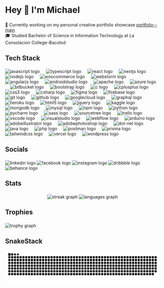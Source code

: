 <h1 align="left">Hey 👋 I'm Michael</h1>

###

<p align="left">🔨 Currently working on my personal creative portfolio showcase <a href="https://michaeldiopenes7.github.io/portfolio--main/" target="_blank">portfolio--main</a><br>🎓 Studied Bachelor of Science in Information Technology at La Consolacion College–Bacolod</p>

###

<h2 align="left">Tech Stack</h2>

###

<div align="left">
  <picture><img src="https://skillicons.dev/icons?i=js" height="30" alt="javascript logo"/></picture>
  <img width="12" />
  <picture><img src="https://cdn.jsdelivr.net/gh/devicons/devicon/icons/typescript/typescript-original.svg" height="30" alt="typescript logo" /></picture>
  <img width="12" />
  <picture><img src="https://skillicons.dev/icons?i=react" height="30" alt="react logo" /></picture>
  <img width="12" />
  <picture><img src="https://skillicons.dev/icons?i=nextjs" height="30" alt="nextjs logo" /></picture>
  <img width="12" />
  <picture><img src="https://skillicons.dev/icons?i=nodejs" height="30" alt="nodejs logo" /></picture>
  <img width="12" />
  <picture><img src="https://cdn.jsdelivr.net/gh/devicons/devicon/icons/woocommerce/woocommerce-original.svg" height="30" alt="woocommerce logo" /></picture>
  <img width="12" />
  <picture><img src="https://cdn.jsdelivr.net/gh/devicons/devicon/icons/webstorm/webstorm-original.svg" height="30" alt="webstorm logo" /></picture>
  <img width="12" />
  <picture><img src="https://skillicons.dev/icons?i=angular" height="30" alt="angularjs logo" /></picture>
  <img width="12" />
  <picture><img src="https://skillicons.dev/icons?i=androidstudio" height="30" alt="androidstudio logo" /></picture>
  <img width="12" />
  <picture><img src="https://cdn.simpleicons.org/apache/D22128" height="30" alt="apache logo" /></picture>
  <img width="12" />
  <picture><img src="https://cdn.jsdelivr.net/gh/devicons/devicon/icons/azure/azure-original.svg" height="30" alt="azure logo" /></picture>
  <img width="12" />
  <picture><img src="https://cdn.jsdelivr.net/gh/devicons/devicon/icons/bitbucket/bitbucket-original.svg" height="30" alt="bitbucket logo" /></picture>
  <img width="12" />
  <picture><img src="https://cdn.jsdelivr.net/gh/devicons/devicon/icons/bootstrap/bootstrap-original.svg" height="30" alt="bootstrap logo" /></picture>
  <img width="12" />
  <picture><img src="https://cdn.jsdelivr.net/gh/devicons/devicon/icons/c/c-original.svg" height="30" alt="c logo" /></picture>
  <img width="12" />
  <picture><img src="https://cdn.jsdelivr.net/gh/devicons/devicon/icons/cplusplus/cplusplus-original.svg" height="30" alt="cplusplus logo" /></picture>
  <img width="12" />
  <picture><img src="https://skillicons.dev/icons?i=css" height="30" alt="css3 logo" /></picture>
  <img width="12" />
  <picture><img src="https://skillicons.dev/icons?i=cs" height="30" alt="csharp logo" /></picture>
  <img width="12" />
  <picture><img src="https://skillicons.dev/icons?i=figma" height="30" alt="figma logo" /></picture>
  <img width="12" />
  <picture><img src="https://cdn.jsdelivr.net/gh/devicons/devicon/icons/firebase/firebase-plain.svg" height="30" alt="firebase logo" /></picture>
  <img width="12" />
  <picture><img src="https://skillicons.dev/icons?i=git" height="30" alt="git logo" /></picture>
  <img width="12" />
  <picture><img src="https://skillicons.dev/icons?i=github" height="30" alt="github logo" /></picture>
  <img width="12" />
  <picture><img src="https://skillicons.dev/icons?i=gcp" height="30" alt="googlecloud logo" /></picture>
  <img width="12" />
  <picture><img src="https://skillicons.dev/icons?i=graphql" height="30" alt="graphql logo" /></picture>
  <img width="12" />
  <picture><img src="https://skillicons.dev/icons?i=heroku" height="30" alt="heroku logo" /></picture>
  <img width="12" />
  <picture><img src="https://skillicons.dev/icons?i=html" height="30" alt="html5 logo" /></picture>
  <img width="12" />
  <picture><img src="https://skillicons.dev/icons?i=jquery" height="30" alt="jquery logo" /></picture>
  <img width="12" />
  <picture><img src="https://cdn.jsdelivr.net/gh/devicons/devicon/icons/kaggle/kaggle-original.svg" height="30" alt="kaggle logo" /></picture>
  <img width="12" />
  <picture><img src="https://skillicons.dev/icons?i=mongodb" height="30" alt="mongodb logo" /></picture>
  <img width="12" />
  <picture><img src="https://skillicons.dev/icons?i=mysql" height="30" alt="mysql logo" /></picture>
  <img width="12" />
  <picture><img src="https://cdn.jsdelivr.net/gh/devicons/devicon/icons/npm/npm-original-wordmark.svg" height="30" alt="npm logo" /></picture>
  <img width="12" />
  <picture><img src="https://skillicons.dev/icons?i=py" height="30" alt="python logo" /></picture>
  <img width="12" />
  <picture><img src="https://cdn.jsdelivr.net/gh/devicons/devicon/icons/pycharm/pycharm-original.svg" height="30" alt="pycharm logo" /></picture>
  <img width="12" />
  <picture><img src="https://cdn.jsdelivr.net/gh/devicons/devicon/icons/sass/sass-original.svg" height="30" alt="sass logo" /></picture>
  <img width="12" />
  <picture><img src="https://cdn.jsdelivr.net/gh/devicons/devicon/icons/sourcetree/sourcetree-original.svg" height="30" alt="sourcetree logo" /></picture>
  <img width="12" />
  <picture><img src="https://cdn.jsdelivr.net/gh/devicons/devicon/icons/trello/trello-plain.svg" height="30" alt="trello logo" /></picture>
  <img width="12" />
  <picture><img src="https://cdn.jsdelivr.net/gh/devicons/devicon/icons/vscode/vscode-original.svg" height="30" alt="vscode logo" /></picture>
  <img width="12" />
  <picture><img src="https://cdn.jsdelivr.net/gh/devicons/devicon/icons/visualstudio/visualstudio-plain.svg" height="30" alt="visualstudio logo" /></picture>
  <img width="12" />
  <picture><img src="https://cdn.jsdelivr.net/gh/devicons/devicon/icons/webflow/webflow-original.svg" height="30" alt="webflow logo" /></picture>
  <img width="12" />
  <picture><img src="https://skillicons.dev/icons?i=arduino" height="30" alt="arduino logo" /></picture>
  <img width="12" />
  <picture><img src="https://skillicons.dev/icons?i=ai" height="30" alt="adobeillustrator logo" /></picture>
  <img width="12" />
  <picture><img src="https://skillicons.dev/icons?i=ps" height="30" alt="adobephotoshop logo" /></picture>
  <img width="12" />
  <picture><img src="https://skillicons.dev/icons?i=dotnet" height="30" alt="dot-net logo" /></picture>
  <img width="12" />
  <picture><img src="https://skillicons.dev/icons?i=java" height="30" alt="java logo" /></picture>
  <img width="12" />
  <picture><img src="https://skillicons.dev/icons?i=php" height="30" alt="php logo" /></picture>
  <img width="12" />
  <picture><img src="https://skillicons.dev/icons?i=postman" height="30" alt="postman logo" /></picture>
  <img width="12" />
  <picture><img src="https://skillicons.dev/icons?i=prisma" height="30" alt="prisma logo" /></picture>
  <img width="12" />
  <picture><img src="https://skillicons.dev/icons?i=tailwind" height="30" alt="tailwindcss logo" /></picture>
  <img width="12" />
  <picture><img src="https://skillicons.dev/icons?i=vercel" height="30" alt="vercel logo" /></picture>
  <img width="12" />
  <picture><img src="https://cdn.simpleicons.org/wordpress/21759B" height="30" alt="wordpress logo" /></picture>
</div>


###

<h2 align="left">Socials</h2>

###

<div align="left">
<a href="https://www.linkedin.com/in/michael-john-diopenes-900680308/" target="_blank" style="outline: none; border: none; text-decoration: none;">
  <img src="https://raw.githubusercontent.com/maurodesouza/profile-readme-generator/master/src/assets/icons/social/linkedin/default.svg" width="32" height="24" alt="linkedin logo" />
</a>
<a href="https://www.facebook.com/MichaelJohnnnnn" target="_blank" style="outline: none; border: none; text-decoration: none;">
  <img src="https://raw.githubusercontent.com/maurodesouza/profile-readme-generator/master/src/assets/icons/social/facebook/default.svg" width="32" height="24" alt="facebook logo" />
</a>
<a href="https://www.instagram.com/michael_92302/" target="_blank" style="outline: none; border: none; text-decoration: none;">
  <img src="https://raw.githubusercontent.com/maurodesouza/profile-readme-generator/master/src/assets/icons/social/instagram/default.svg" width="32" height="24" alt="instagram logo" />
</a>
<a href="https://dribbble.com/emjay23" target="_blank" style="outline: none; border: none; text-decoration: none;">
  <img src="https://raw.githubusercontent.com/maurodesouza/profile-readme-generator/master/src/assets/icons/social/dribbble/default.svg" width="32" height="24" alt="dribbble logo" />
</a>
<a href="https://www.behance.net/michaeldiopenes" target="_blank" style="outline: none; border: none; text-decoration: none;">
  <img src="https://raw.githubusercontent.com/maurodesouza/profile-readme-generator/master/src/assets/icons/social/behance/default.svg" width="32" height="24" alt="behance logo" />
</a>
</div>


###

<h2 align="left">Stats</h2>

###

<div align="center">
  <img src="https://streak-stats.demolab.com?user=michaeldiopenes7&locale=en&mode=daily&theme=default&hide_border=true&border_radius=5&order=3" height="150" alt="streak graph"  />
  <img src="https://github-readme-stats.vercel.app/api/top-langs?username=michaeldiopenes7&locale=en&hide_title=false&layout=compact&card_width=320&langs_count=5&theme=default&hide_border=true&order=2" height="150" alt="languages graph"  />
</div>
</div>
  
###

<h2 align="left">Trophies</h2>

###

  <img src="https://github-profile-trophy.vercel.app?username=michaeldiopenes7&theme=onestar&column=-1&row=1&margin-w=8&margin-h=8&no-bg=true&no-frame=true&order=4" height="150" alt="trophy graph"  />
</div>

###

###

<h2 align="left">SnakeStack</h2>

<picture>
  <source media="(prefers-color-scheme: dark)" srcset="https://raw.githubusercontent.com/michaeldiopenes7/michaeldiopenes7/output/github-snake-dark.svg" />
  <source media="(prefers-color-scheme: light)" srcset="https://raw.githubusercontent.com/michaeldiopenes7/michaeldiopenes7/output/github-snake.svg" />
  <img alt="github-snake" src="https://raw.githubusercontent.com/michaeldiopenes7/michaeldiopenes7/output/github-snake.svg" />
</picture>

